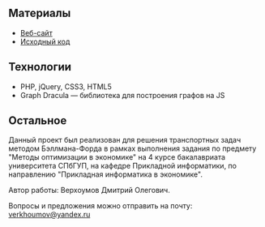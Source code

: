 Материалы
---
* [Веб-сайт](http://moep.dverkh.com/)
* [Исходный код](https://github.com/verkhoumov/project_moe/tree/master/project)

Технологии
---
* PHP, jQuery, CSS3, HTML5
* Graph Dracula — библиотека для построения графов на JS

Остальное
---
Данный проект был реализован для решения транспортных задач методом Бэллмана-Форда в рамках выполнения задания по предмету "Методы оптимизации в экономике" на 4 курсе бакалавриата университета СПбГУП, на кафедре Прикладной информатики, по направлению "Прикладная информатика в экономике".

Автор работы: Верхоумов Дмитрий Олегович.

Вопросы и предложения можно отправить на почту: verkhoumov@yandex.ru
